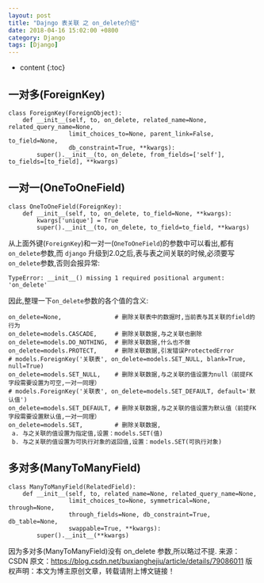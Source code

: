 ```yaml
---
layout: post
title: "Dajngo 表关联 之 on_delete介绍"
date: 2018-04-16 15:02:00 +0800
category: Django
tags: [Django]
---
```

* content
{:toc}

## 一对多(ForeignKey)

	class ForeignKey(ForeignObject):
	    def __init__(self, to, on_delete, related_name=None, related_query_name=None,
	                 limit_choices_to=None, parent_link=False, to_field=None,
	                 db_constraint=True, **kwargs):
	        super().__init__(to, on_delete, from_fields=['self'], to_fields=[to_field], **kwargs)

## 一对一(OneToOneField)

	class OneToOneField(ForeignKey):
	    def __init__(self, to, on_delete, to_field=None, **kwargs):
	        kwargs['unique'] = True
	        super().__init__(to, on_delete, to_field=to_field, **kwargs)

从上面外键(`ForeignKey`)和一对一(`OneToOneField`)的参数中可以看出,都有`on_delete`参数,而 `django` 升级到2.0之后,表与表之间关联的时候,必须要写`on_delete`参数,否则会报异常:

	TypeError: __init__() missing 1 required positional argument: 'on_delete'

因此,整理一下`on_delete`参数的各个值的含义:

	on_delete=None,               # 删除关联表中的数据时,当前表与其关联的field的行为
	on_delete=models.CASCADE,     # 删除关联数据,与之关联也删除
	on_delete=models.DO_NOTHING,  # 删除关联数据,什么也不做
	on_delete=models.PROTECT,     # 删除关联数据,引发错误ProtectedError
	# models.ForeignKey('关联表', on_delete=models.SET_NULL, blank=True, null=True)
	on_delete=models.SET_NULL,    # 删除关联数据,与之关联的值设置为null（前提FK字段需要设置为可空,一对一同理）
	# models.ForeignKey('关联表', on_delete=models.SET_DEFAULT, default='默认值')
	on_delete=models.SET_DEFAULT, # 删除关联数据,与之关联的值设置为默认值（前提FK字段需要设置默认值,一对一同理）
	on_delete=models.SET,         # 删除关联数据,
 	 a. 与之关联的值设置为指定值,设置：models.SET(值)
	 b. 与之关联的值设置为可执行对象的返回值,设置：models.SET(可执行对象)

## 多对多(ManyToManyField)

	class ManyToManyField(RelatedField):
	    def __init__(self, to, related_name=None, related_query_name=None,
	                 limit_choices_to=None, symmetrical=None, through=None,
	                 through_fields=None, db_constraint=True, db_table=None,
	                 swappable=True, **kwargs):
	        super().__init__(**kwargs)

因为多对多(ManyToManyField)没有 on_delete 参数,所以略过不提.
来源：CSDN 
原文：https://blog.csdn.net/buxianghejiu/article/details/79086011 
版权声明：本文为博主原创文章，转载请附上博文链接！
